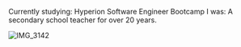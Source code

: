 

Currently studying: Hyperion Software Engineer Bootcamp
I was: A secondary school teacher for over 20 years.

![IMG_3142](https://user-images.githubusercontent.com/125798436/220085561-5dc45389-c0b6-4b35-afd5-2cc8a1d42407.jpg)
